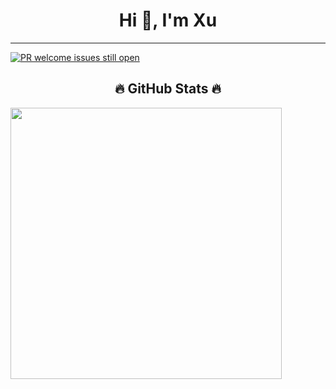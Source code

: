 <h1 align="center">Hi 👋, I'm Xu</h1>


<hr>

[![PR welcome issues still open](https://badgen.net/https/pr-welcome-badge.vercel.app/api/badge/fastify/help)](https://github.com/sinchang/pr-welcome-badge)

<h2 align="center">🔥 GitHub Stats 🔥</h2>

<a href="#" title="ducyb294">
    <img align="center" width="434" src="https://github-readme-stats.vercel.app/api?username=ducyb294&show_icons=true&theme=react&border_color=61dafb&hide_border=true" />
  </a>
